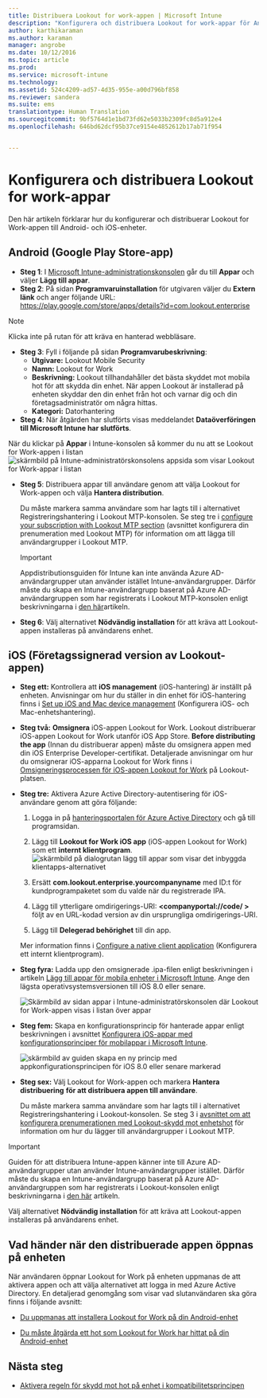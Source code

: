 ```yaml
---
title: Distribuera Lookout for work-appen | Microsoft Intune
description: "Konfigurera och distribuera Lookout for work-appar för Android."
author: karthikaraman
ms.author: karaman
manager: angrobe
ms.date: 10/12/2016
ms.topic: article
ms.prod: 
ms.service: microsoft-intune
ms.technology: 
ms.assetid: 524c4209-ad57-4d35-955e-a00d796bf858
ms.reviewer: sandera
ms.suite: ems
translationtype: Human Translation
ms.sourcegitcommit: 9bf5764d1e1bd73fd62e5033b2309fc8d5a912e4
ms.openlocfilehash: 646bd62dcf95b37ce9154e4852612b17ab71f954


---
```


# <a name="configure-and-deploy-lookout-for-work-apps"></a>Konfigurera och distribuera Lookout for work-appar
Den här artikeln förklarar hur du konfigurerar och distribuerar Lookout for Work-appen till Android- och iOS-enheter.

## <a name="android-google-play-store-app"></a>Android (Google Play Store-app)

* **Steg 1**: I [Microsoft Intune-administrationskonsolen](https://manage.microsoft.com) går du till **Appar** och väljer **Lägg till appar**.   
* **Steg 2**: På sidan  **Programvaruinstallation** för utgivaren väljer du **Extern länk** och anger följande URL: https://play.google.com/store/apps/details?id=com.lookout.enterprise
>[!NOTE]
>Klicka inte på rutan för att kräva en hanterad webbläsare.

* **Steg 3**: Fyll i följande på sidan **Programvarubeskrivning**:
  * **Utgivare:** Lookout Mobile Security
  * **Namn:** Lookout for Work
  * **Beskrivning:** Lookout tillhandahåller det bästa skyddet mot mobila hot för att skydda din enhet. När appen Lookout är installerad på enheten skyddar den din enhet från hot och varnar dig och din företagsadministratör om några hittas.
  * **Kategori:** Datorhantering
* **Steg 4**: När åtgärden har slutförts visas meddelandet **Dataöverföringen till Microsoft Intune har slutförts**.

När du klickar på **Appar** i Intune-konsolen så kommer du nu att se Lookout for Work-appen i listan ![skärmbild på Intune-administratörskonsolens appsida som visar Lookout for Work-appar i listan](../media/mtp/lookout-app-listed-intune-console.png)

* **Steg 5**: Distribuera appar till användare genom att välja Lookout for Work-appen och välja  **Hantera distribution**.

  Du måste markera samma användare som har lagts till i alternativet Registreringshantering i Lookout MTP-konsolen.  Se steg tre i [configure your subscription with Lookout MTP section](set-up-your-subscription-with-lookout-mtp#configure-your-subscription-with-lookout-mtp) (avsnittet konfigurera din prenumeration med Lookout MTP) för information om att lägga till användargrupper i Lookout MTP.
  >[!IMPORTANT]
  > Appdistributionsguiden för Intune kan inte använda Azure AD-användargrupper utan använder istället Intune-användargrupper. Därför måste du skapa en Intune-användargrupp baserat på Azure AD-användargruppen som har registrerats i Lookout MTP-konsolen enligt beskrivningarna i [den här](plan-your-user-and-device-groups.md)artikeln.

* **Steg 6**: Välj alternativet **Nödvändig installation** för att kräva att Lookout-appen installeras på användarens enhet.


## <a name="ios-enterprisesigned-version-of-lookout-app"></a>iOS (Företagssignerad version av Lookout-appen)

* **Steg ett:** Kontrollera att **iOS management** (iOS-hantering) är inställt på enheten. Anvisningar om hur du ställer in din enhet för iOS-hantering finns i [Set up iOS and Mac device management](set-up-ios-and-mac-management-with-microsoft-intune.md) (Konfigurera iOS- och Mac-enhetshantering).

* **Steg två:** **Omsignera** iOS-appen Lookout for Work. Lookout distribuerar iOS-appen Lookout for Work utanför iOS App Store. **Before distributing the app** (Innan du distribuerar appen) måste du omsignera appen med din iOS Enterprise Developer-certifikat. Detaljerade anvisningar om hur du omsignerar iOS-apparna Lookout for Work finns i [Omsigneringsprocessen för iOS-appen Lookout for Work](https://personal.support.lookout.com/hc/en-us/articles/114094038714) på Lookout-platsen.


* **Steg tre:** Aktivera Azure Active Directory-autentisering för iOS-användare genom att göra följande:
  1.  Logga in på [hanteringsportalen för Azure Active Directory](https://manage.windowsazure.com) och gå till programsidan.
  2.  Lägg till **Lookout for Work iOS app** (iOS-appen Lookout for Work) som ett **internt klientprogram**.
  ![skärmbild på dialogrutan lägg till appar som visar det inbyggda klientapps-alternativet](../media/mtp/aad-add-app.png)

  3. Ersätt **com.lookout.enterprise.yourcompanyname** med ID:t för kundprogrampaketet som du valde när du registrerade IPA.
  4.  Lägg till ytterligare omdirigerings-URI: **&lt;companyportal://code/ >** följt av en URL-kodad version av din ursprungliga omdirigerings-URI.
  5.  Lägg till **Delegerad behörighet** till din app.

  Mer information finns i [Configure a native client application](https://azure.microsoft.com/en-us/documentation/articles/app-service-mobile-how-to-configure-active-directory-authentication/#optional-configure-a-native-client-application) (Konfigurera ett internt klientprogram).


* **Steg fyra:** Ladda upp den omsignerade .ipa-filen enligt beskrivningen i artikeln [Lägg till appar för mobila enheter i Microsoft Intune](https://docs.microsoft.com/en-us/intune/deploy-use/add-apps-for-mobile-devices-in-microsoft-intune). Ange den lägsta operativsystemsversionen till iOS 8.0 eller senare.

  ![Skärmbild av sidan appar i Intune-administratörskonsolen där Lookout for Work-appen visas i listan över appar](../media/mtp/ios-app-uploaded-intune.png)

* **Steg fem:** Skapa en konfigurationsprincip för hanterade appar enligt beskrivningen i avsnittet [Konfigurera iOS-appar med konfigurationsprinciper för mobilappar i Microsoft Intune](https://docs.microsoft.com/en-us/intune/deploy-use/configure-ios-apps-with-mobile-app-configuration-policies-in-microsoft-intune).

  ![skärmbild av guiden skapa en ny princip med appkonfigurationsprincipen för iOS 8.0 eller senare markerad](../media/mtp/ios-app-config.png)

* **Steg sex:** Välj Lookout for Work-appen och markera **Hantera distribuering** **för att distribuera appen till användare**.

  Du måste markera samma användare som har lagts till i alternativet Registreringshantering i Lookout-konsolen.  Se steg 3 i [avsnittet om att konfigurera prenumerationen med Lookout-skydd mot enhetshot](set-up-your-subscription-with-lookout-mtp#configure-your-subscription-with-lookout-mtp) för information om hur du lägger till användargrupper i Lookout MTP.
>[!IMPORTANT]
> Guiden för att distribuera Intune-appen känner inte till Azure AD-användargrupper utan använder Intune-användargrupper istället. Därför måste du skapa en Intune-användargrupp baserat på Azure AD-användargruppen som har registrerats i Lookout-konsolen enligt beskrivningarna i [den här](plan-your-user-and-device-groups.md) artikeln.

Välj alternativet **Nödvändig installation** för att kräva att Lookout-appen installeras på användarens enhet.

## <a name="what-happens-when-the-deployed-app-is-opened-on-the-device"></a>Vad händer när den distribuerade appen öppnas på enheten




När användaren öppnar Lookout for Work på enheten uppmanas de att aktivera appen och att välja alternativet att logga in med Azure Active Directory. En detaljerad genomgång som visar vad slutanvändaren ska göra finns i följande avsnitt:

* [Du uppmanas att installera Lookout for Work på din Android-enhet](http://docs.microsoft.com/intune/enduser/you-are-prompted-to-install-lookout-for-work-android)

* [Du måste åtgärda ett hot som Lookout for Work har hittat på din Android-enhet](http://docs.microsoft.com/intune/enduser/you-need-to-resolve-a-threat-found-by-lookout-for-work-android)

## <a name="next-steps"></a>Nästa steg
* [Aktivera regeln för skydd mot hot på enhet i kompatibilitetsprincipen](enable-device-threat-protection-rule-in-compliance-policy.md)



<!--HONumber=Nov16_HO2-->


